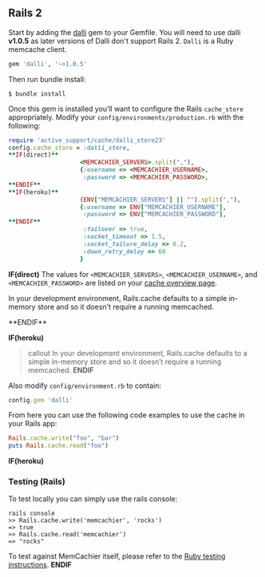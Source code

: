 
## Rails 2

Start by adding the [dalli](https://github.com/mperham/dalli) gem to your
Gemfile. You will need to use dalli **v1.0.5** as later versions of Dalli don't
support Rails 2. `Dalli` is a Ruby memcache client.

```ruby
gem 'dalli', '~>1.0.5'
```

Then run bundle install:

```term
$ bundle install
```

Once this gem is installed you’ll want to configure the Rails `cache_store`
appropriately. Modify your `config/environments/production.rb` with the
following:

```ruby
require 'active_support/cache/dalli_store23'
config.cache_store = :dalli_store,
**IF(direct)**
                    <MEMCACHIER_SERVERS>.split(","),
                    {:username => <MEMCACHIER_USERNAME>,
                     :password => <MEMCACHIER_PASSWORD>,
**ENDIF**
**IF(heroku)**
                    (ENV["MEMCACHIER_SERVERS"] || "").split(","),
                    {:username => ENV["MEMCACHIER_USERNAME"],
                     :password => ENV["MEMCACHIER_PASSWORD"],
**ENDIF**
                     :failover => true,
                     :socket_timeout => 1.5,
                     :socket_failure_delay => 0.2,
                     :down_retry_delay => 60
                    }
```

**IF(direct)**
The values for `<MEMCACHIER_SERVERS>`, `<MEMCACHIER_USERNAME>`, and
`<MEMCACHIER_PASSWORD>` are listed on your [cache overview
page](https://www.memcachier.com/caches).

<p class="alert alert-info">
In your development environment, Rails.cache defaults to a simple
in-memory store and so it doesn't require a running memcached.
</p>
**ENDIF**

**IF(heroku)**
>callout
>In your development environment, Rails.cache defaults to a simple
>in-memory store and so it doesn’t require a running memcached.
**ENDIF**

Also modify `config/environment.rb` to contain:

```ruby
config.gem 'dalli'
```

From here you can use the following code examples to use the cache in your
Rails app:

```ruby
Rails.cache.write("foo", "bar")
puts Rails.cache.read("foo")
```

**IF(heroku)**
### Testing (Rails)

To test locally you can simply use the rails console:

```term
rails console
>> Rails.cache.write('memcachier', 'rocks')
=> true
>> Rails.cache.read('memcachier')
=> "rocks"
```

To test against MemCachier itself, please refer to the [Ruby testing
instructions](#testing-ruby).
**ENDIF**
